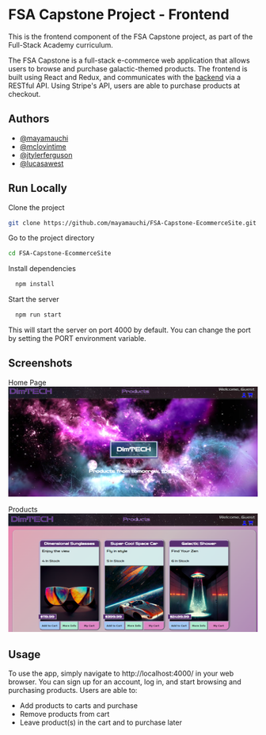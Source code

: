 
# FSA Capstone Project - Frontend
This is the frontend component of the FSA Capstone project, as part of the Full-Stack Academy curriculum.

The FSA Capstone is a full-stack e-commerce web application that allows users to browse and purchase galactic-themed products. The frontend is built using React and Redux, and communicates with the [backend](https://github.com/mayamauchi/FSA-Capstone-Backend) via a RESTful API. Using Stripe's API, users are able to purchase products at checkout. 

## Authors

- [@mayamauchi](https://www.github.com/mayamauchi)
- [@mclovintime](https://github.com/mclovintime)
- [@jtylerferguson](https://github.com/jtylerferguson)
- [@lucasawest](https://github.com/lucasawest)



## Run Locally

Clone the project

```bash
git clone https://github.com/mayamauchi/FSA-Capstone-EcommerceSite.git

```

Go to the project directory

```bash
cd FSA-Capstone-EcommerceSite
```

Install dependencies

```bash
  npm install
```

Start the server

```bash
  npm run start
```

This will start the server on port 4000 by default. You can change the port by setting the PORT environment variable.



## Screenshots

Home Page
![App Screenshot](https://github.com/mayamauchi/FSA-Capstone-EcommerceSite/blob/main/home%20page.png?raw=true)

Products
![App Screenshot](https://github.com/mayamauchi/FSA-Capstone-EcommerceSite/blob/main/products.png?raw=true)


## Usage

To use the app, simply navigate to http://localhost:4000/ in your web browser. You can sign up for an account, log in, and start browsing and purchasing products. Users are able to:

- Add products to carts and purchase
- Remove products from cart
- Leave product(s) in the cart and to purchase later 


